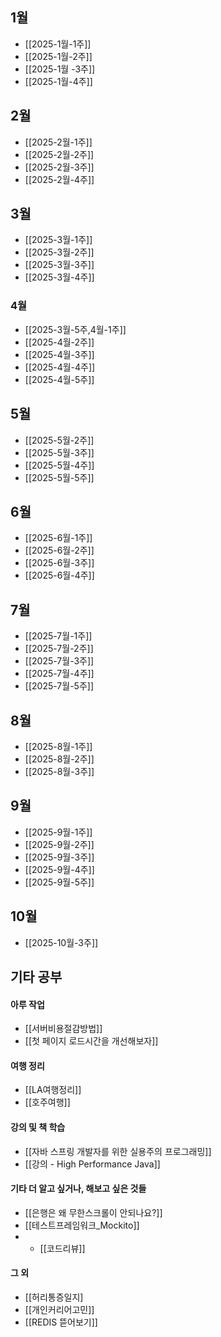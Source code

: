  
## 1월

- [[2025-1월-1주]]
- [[2025-1월-2주]]
- [[2025-1월 -3주]]
- [[2025-1월-4주]]


## 2월

- [[2025-2월-1주]]
- [[2025-2월-2주]]
- [[2025-2월-3주]]
- [[2025-2월-4주]]


## 3월

- [[2025-3월-1주]]
- [[2025-3월-2주]]
- [[2025-3월-3주]]
- [[2025-3월-4주]]

### 4월
- [[2025-3월-5주,4월-1주]]
- [[2025-4월-2주]]
- [[2025-4월-3주]]
- [[2025-4월-4주]]
- [[2025-4월-5주]]

## 5월
 - [[2025-5월-2주]]
 - [[2025-5월-3주]]
 - [[2025-5월-4주]]
 - [[2025-5월-5주]]


## 6월

- [[2025-6월-1주]]
- [[2025-6월-2주]]
- [[2025-6월-3주]]
- [[2025-6월-4주]]

## 7월

- [[2025-7월-1주]]
- [[2025-7월-2주]]
- [[2025-7월-3주]]
- [[2025-7월-4주]]
- [[2025-7월-5주]]

## 8월

- [[2025-8월-1주]]
- [[2025-8월-2주]]
- [[2025-8월-3주]]

## 9월

- [[2025-9월-1주]]
- [[2025-9월-2주]]
- [[2025-9월-3주]]
- [[2025-9월-4주]]
- [[2025-9월-5주]]

## 10월

- [[2025-10월-3주]]

## 기타 공부 

#### 아루 작업
- [[서버비용절감방법]]
- [[첫 페이지 로드시간을 개선해보자]]

#### 여행 정리
- [[LA여행정리]]
- [[호주여행]]

#### 강의 및 책 학습
- [[자바 스프링 개발자를 위한 실용주의 프로그래밍]]
- [[강의 - High Performance Java]]


#### 기타 더 알고 싶거나, 해보고 싶은 것들
- [[은행은 왜 무한스크롤이 안되나요?]]
- [[테스트프레임워크_Mockito]]
- - [[코드리뷰]]

#### 그 외
- [[허리통증일지]
- [[개인커리어고민]]
- [[REDIS 뜯어보기]]
